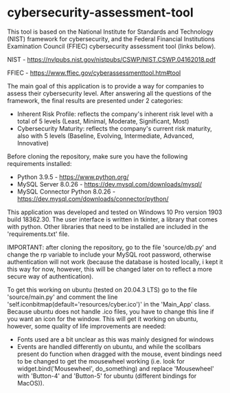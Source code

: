 # cybersecurity-assessment-tool

This tool is based on the National Institute for Standards and Technology (NIST) framework for cybersecurity, and the Federal Financial Institutions Examination Council (FFIEC) cybersecurity assessment tool (links below).

NIST - https://nvlpubs.nist.gov/nistpubs/CSWP/NIST.CSWP.04162018.pdf

FFIEC - https://www.ffiec.gov/cyberassessmenttool.htm#tool

The main goal of this application is to provide a way for companies to assess their cybersecurity level. After answering all the questions of the framework, the final results are presented under 2 categories:
  - Inherent Risk Profile: reflects the company's inherent risk level with a total of 5 levels (Least, Minimal, Moderate, Significant, Most)
  - Cybersecurity Maturity: reflects the company's current risk maturity, also with 5 levels (Baseline, Evolving, Intermediate, Advanced, Innovative)


Before cloning the repository, make sure you have the following requirements installed:
  - Python 3.9.5 - https://www.python.org/
  - MySQL Server 8.0.26 - https://dev.mysql.com/downloads/mysql/
  - MySQL Connector Python 8.0.26 - https://dev.mysql.com/downloads/connector/python/


This application was developed and tested on Windows 10 Pro version 1903 build 18362.30.
The user interface is written in tkinter, a library that comes with python. Other libraries that need to be installed are included in the 'requirements.txt' file.

IMPORTANT: after cloning the repository, go to the file 'source/db.py' and change the rp variable to include your MySQL root password, otherwise authentication will not work (because the database is hosted locally, i kept it this way for now, however, this will be changed later on to reflect a more secure way of authentication).

To get this working on ubuntu (tested on 20.04.3 LTS) go to the file 'source/main.py' and comment the line 'self.iconbitmap(default='resources/cyber.ico')' in the 'Main_App' class. Because ubuntu does not handle .ico files, you have to change this line if you want an icon for the window. 
This will get it working on ubuntu, however, some quality of life improvements are needed:
  - Fonts used are a bit unclear as this was mainly designed for windows
  - Events are handled differently on ubuntu, and while the scollbars present do function when dragged with the mouse, event bindings need to be changed to get the mousewheel working (i.e. look for widget.bind('Mousewheel', do_something) and replace 'Mousewheel' with 'Button-4' and 'Button-5' for ubuntu (different bindings for MacOS)).
